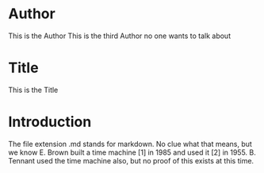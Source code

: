 # Author

This is the Author
This is the third Author no one wants to talk about

# Title

This is the Title

# Introduction

The file extension .md stands for markdown.
No clue what that means, but we know E. Brown built a time machine [1] in 1985 and used it [2] in 1955.
B. Tennant used the time machine also, but no proof of this exists at this time.
